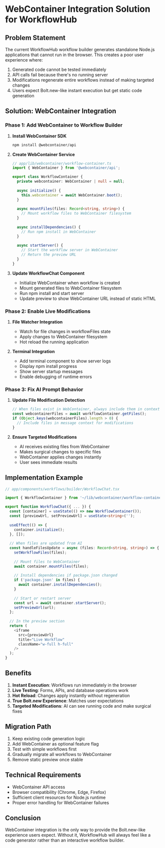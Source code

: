 # WebContainer Integration Solution for WorkflowHub

## Problem Statement

The current WorkflowHub workflow builder generates standalone Node.js applications that cannot run in the browser. This creates a poor user experience where:

1. Generated code cannot be tested immediately
2. API calls fail because there's no running server
3. Modifications regenerate entire workflows instead of making targeted changes
4. Users expect Bolt.new-like instant execution but get static code generation

## Solution: WebContainer Integration

### Phase 1: Add WebContainer to Workflow Builder

1. **Install WebContainer SDK**
   ```bash
   npm install @webcontainer/api
   ```

2. **Create WebContainer Service**
   ```typescript
   // app/lib/webcontainer/workflow-container.ts
   import { WebContainer } from '@webcontainer/api';
   
   export class WorkflowContainer {
     private webcontainer: WebContainer | null = null;
     
     async initialize() {
       this.webcontainer = await WebContainer.boot();
     }
     
     async mountFiles(files: Record<string, string>) {
       // Mount workflow files to WebContainer filesystem
     }
     
     async installDependencies() {
       // Run npm install in WebContainer
     }
     
     async startServer() {
       // Start the workflow server in WebContainer
       // Return the preview URL
     }
   }
   ```

3. **Update WorkflowChat Component**
   - Initialize WebContainer when workflow is created
   - Mount generated files to WebContainer filesystem
   - Run npm install and start server
   - Update preview to show WebContainer URL instead of static HTML

### Phase 2: Enable Live Modifications

1. **File Watcher Integration**
   - Watch for file changes in workflowFiles state
   - Apply changes to WebContainer filesystem
   - Hot reload the running application

2. **Terminal Integration**
   - Add terminal component to show server logs
   - Display npm install progress
   - Show server startup messages
   - Enable debugging of runtime errors

### Phase 3: Fix AI Prompt Behavior

1. **Update File Modification Detection**
   ```typescript
   // When files exist in WebContainer, always include them in context
   const webcontainerFiles = await workflowContainer.getFiles();
   if (Object.keys(webcontainerFiles).length > 0) {
     // Include files in message context for modifications
   }
   ```

2. **Ensure Targeted Modifications**
   - AI receives existing files from WebContainer
   - Makes surgical changes to specific files
   - WebContainer applies changes instantly
   - User sees immediate results

## Implementation Example

```typescript
// app/components/workflows/builder/WorkflowChat.tsx

import { WorkflowContainer } from '~/lib/webcontainer/workflow-container';

export function WorkflowChat({ ... }) {
  const [container] = useState(() => new WorkflowContainer());
  const [previewUrl, setPreviewUrl] = useState<string>('');
  
  useEffect(() => {
    container.initialize();
  }, []);
  
  // When files are updated from AI
  const handleFilesUpdate = async (files: Record<string, string>) => {
    setWorkflowFiles(files);
    
    // Mount files to WebContainer
    await container.mountFiles(files);
    
    // Install dependencies if package.json changed
    if ('package.json' in files) {
      await container.installDependencies();
    }
    
    // Start or restart server
    const url = await container.startServer();
    setPreviewUrl(url);
  };
  
  // In the preview section
  return (
    <iframe 
      src={previewUrl} 
      title="Live Workflow"
      className="w-full h-full"
    />
  );
}
```

## Benefits

1. **Instant Execution**: Workflows run immediately in the browser
2. **Live Testing**: Forms, APIs, and database operations work
3. **Hot Reload**: Changes apply instantly without regeneration
4. **True Bolt.new Experience**: Matches user expectations
5. **Targeted Modifications**: AI can see running code and make surgical fixes

## Migration Path

1. Keep existing code generation logic
2. Add WebContainer as optional feature flag
3. Test with simple workflows first
4. Gradually migrate all workflows to WebContainer
5. Remove static preview once stable

## Technical Requirements

- WebContainer API access
- Browser compatibility (Chrome, Edge, Firefox)
- Sufficient client resources for Node.js runtime
- Proper error handling for WebContainer failures

## Conclusion

WebContainer integration is the only way to provide the Bolt.new-like experience users expect. Without it, WorkflowHub will always feel like a code generator rather than an interactive workflow builder.